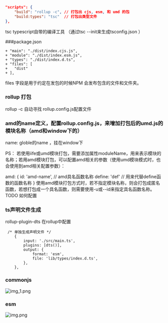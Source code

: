 ```json
"scripts": {
    "build": "rollup -c", // 打包出 cjs, esm, 和 umd 的包
    "build:types": "tsc"  // 打包出类型文件
},
```
tsc  typescript自带的编译工具 （通过tsc --init来生成tsconfig.json ）


###package.json
```
+ "main": "./dist/index.cjs.js",
+ "module": "./dist/index.esm.js",
+ "types": "./dist/index.d.ts",
+ "files": [
+   "dist"
+ ],
```
files 字段是用于约定在发包的时候NPM 会发布包含的文件和文件夹。

### rollup 打包
rollup -c  自动寻找      rollup.config.js配置文件

### amd的name定义，配置rollup.config.js，来增加打包后的umd.js的模块名称（amd和window下的）
name:  globle的name ，挂在window下

PS： 若使用iife或umd模块打包，需要添加属性moduleName，用来表示模块的名称；若用amd模块打包，可以配置amd相关的参数（使用umd模块模式时，也会使用到amd相关配置参数）：

amd: {
id: 'amd-name',   // amd具名函数名称
define: 'def'     // 用来代替define函数的函数名称
}
使用amd模块打包方式时，若不指定模块名称，则会打包成匿名函数，若想打包成一个具名函数，则需要使用-u或--id来指定具名函数名称。 TODO 如何配置

### ts声明文件生成
rollup-plugin-dts 在rollup中配置
```
 /* 单独生成声明文件 */
    {
        input: './src/main.ts',
        plugins: [dts()],
        output: {
            format: 'esm',
            file: 'lib/types/index.d.ts',
        },
    },
```

### commonjs
![img_1.png](img_1.png)
### esm
![img.png](img.png)